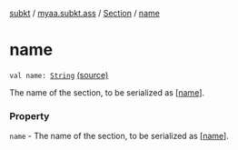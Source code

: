 [subkt](../../index.md) / [myaa.subkt.ass](../index.md) / [Section](index.md) / [name](./name.md)

# name

`val name: `[`String`](https://kotlinlang.org/api/latest/jvm/stdlib/kotlin/-string/index.html) [(source)](https://github.com/Myaamori/SubKt/blob/0.1.19/src/main/kotlin/myaa/subkt/ass/parser.kt#L590)

The name of the section, to be serialized as [[name](./name.md)].

### Property

`name` - The name of the section, to be serialized as [[name](./name.md)].